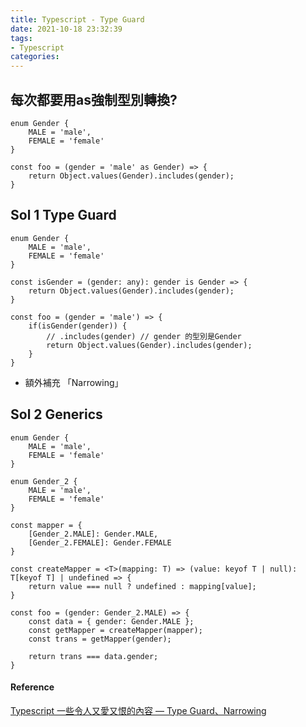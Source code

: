```yaml
---
title: Typescript - Type Guard
date: 2021-10-18 23:32:39
tags:
- Typescript
categories: 
---
```

## 每次都要用as強制型別轉換?

```
enum Gender {
    MALE = 'male',
    FEMALE = 'female'
}

const foo = (gender = 'male' as Gender) => {
    return Object.values(Gender).includes(gender);
}
```

## Sol 1 Type Guard
```
enum Gender {
    MALE = 'male',
    FEMALE = 'female'
}

const isGender = (gender: any): gender is Gender => {
    return Object.values(Gender).includes(gender);
}

const foo = (gender = 'male') => {
    if(isGender(gender)) {
        // .includes(gender) // gender 的型別是Gender
        return Object.values(Gender).includes(gender);
    }
}
```

- 額外補充 「Narrowing」

## Sol 2 Generics
```
enum Gender {
    MALE = 'male',
    FEMALE = 'female'
}

enum Gender_2 {
    MALE = 'male',
    FEMALE = 'female'
}

const mapper = {
    [Gender_2.MALE]: Gender.MALE,
    [Gender_2.FEMALE]: Gender.FEMALE
}

const createMapper = <T>(mapping: T) => (value: keyof T | null): T[keyof T] | undefined => {
    return value === null ? undefined : mapping[value];
}

const foo = (gender: Gender_2.MALE) => {
    const data = { gender: Gender.MALE };
    const getMapper = createMapper(mapper);
    const trans = getMapper(gender);
    
    return trans === data.gender;
}
```

#### Reference

[Typescript 一些令人又愛又恨的內容 — Type Guard、Narrowing](https://medium.com/onedegree-tech-blog/typescript-%E4%B8%80%E4%BA%9B%E4%BB%A4%E4%BA%BA%E5%8F%88%E6%84%9B%E5%8F%88%E6%81%A8%E7%9A%84%E5%85%A7%E5%AE%B9-type-guard-narrowing-1655a9ae2a4d)